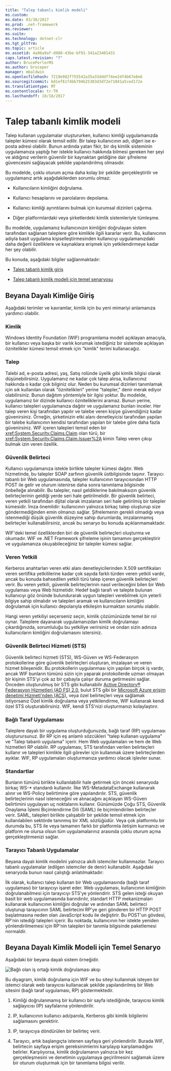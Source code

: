 ```yaml
---
title: "Talep tabanlı kimlik modeli"
ms.custom: 
ms.date: 03/30/2017
ms.prod: .net-framework
ms.reviewer: 
ms.suite: 
ms.technology: dotnet-clr
ms.tgt_pltfrm: 
ms.topic: article
ms.assetid: 4a96a9af-d980-43be-bf91-341a23401431
caps.latest.revision: "7"
author: BrucePerlerMS
ms.author: bruceper
manager: mbaldwin
ms.openlocfilehash: 7219e982f755542a35a33dddf74ee24f4b67e8e6
ms.sourcegitcommit: bd1ef61f4bb794b25383d3d72e71041a5ced172e
ms.translationtype: MT
ms.contentlocale: tr-TR
ms.lasthandoff: 10/18/2017
---
```

# <a name="claims-based-identity-model"></a>Talep tabanlı kimlik modeli
Talep kullanan uygulamalar oluştururken, kullanıcı kimliği uygulamanızda talepler kümesi olarak temsil edilir. Bir talep kullanıcının adı, diğeri ise e-posta adresi olabilir. Bunun ardında yatan fikir, bir dış kimlik sisteminin uygulamanıza yaptığı her istekle kullanıcı hakkında bilmesi gereken her şeyi ve aldığınız verilerin güvenilir bir kaynaktan geldiğine dair şifreleme güvencesini sağlayacak şekilde yapılandırılmış olmasıdır.  
  
 Bu modelde, çoklu oturum açma daha kolay bir şekilde gerçekleştirilir ve uygulamanız artık aşağıdakilerden sorumlu olmaz:  
  
-   Kullanıcıların kimliğini doğrulama.  
  
-   Kullanıcı hesaplarını ve parolalarını depolama.  
  
-   Kullanıcı kimliği ayrıntılarını bulmak için kurumsal dizinleri çağırma.  
  
-   Diğer platformlardaki veya şirketlerdeki kimlik sistemleriyle tümleşme.  
  
 Bu modelde, uygulamanız kullanıcınızın kimliğini doğrulayan sistem tarafından sağlanan taleplere göre kimlikle ilgili kararlar verir. Bu, kullanıcının adıyla basit uygulama kişiselleştirmesinden kullanıcıyı uygulamanızdaki daha değerli özelliklere ve kaynaklara erişmek için yetkilendirmeye kadar her şey olabilir.  
  
 Bu konuda, aşağıdaki bilgiler sağlanmaktadır:  
  
-   [Talep tabanlı kimlik giriş](../../../docs/framework/security/claims-based-identity-model.md#BKMK_1)  
  
-   [Talep tabanlı kimlik modeli için temel senaryosu](../../../docs/framework/security/claims-based-identity-model.md#BKMK_2)  
  
<a name="BKMK_1"></a>   
## <a name="introduction-to-claims-based-identity"></a>Beyana Dayalı Kimliğe Giriş  
 Aşağıdaki terimler ve kavramlar, kimlik için bu yeni mimariyi anlamanıza yardımcı olabilir.  
  
### <a name="identity"></a>Kimlik  
 Windows Identity Foundation (WIF) programlama modeli açıklayan amacıyla, bir kullanıcı veya başka bir varlık korumak istediğiniz bir sistemde açıklayan öznitelikler kümesi temsil etmek için "kimlik" terimi kullanacağız.  
  
### <a name="claim"></a>Talep  
 Talebi ad, e-posta adresi, yaş, Satış rolünde üyelik gibi kimlik bilgisi olarak düşünebilirsiniz. Uygulamanız ne kadar çok talep alırsa, kullanıcınız hakkında o kadar çok bilginiz olur. Neden bu kurumsal dizinleri tanımlamak için sık kullanılan olarak "öznitelikleri" yerine "talepler," denir merak ediyor olabilirsiniz. Bunun dağıtım yöntemiyle bir ilgisi yoktur. Bu modelde, uygulamanız bir dizinde kullanıcı özniteliklerini aramaz. Bunun yerine, kullanıcı talepleri uygulamanıza dağıtır ve uygulamanız bunları inceler. Her talep veren kişi tarafından yapılır ve talebe veren kişiye güvendiğiniz kadar güvenirsiniz. Örneğin, şirketinizin etki alanı denetleyicisi tarafından yapılan bir talebe kullanıcının kendisi tarafından yapılan bir talebe göre daha fazla güvenirsiniz. WIF içeren talepleri temsil eden bir <xref:System.Security.Claims.Claim> olan türü, bir <xref:System.Security.Claims.Claim.Issuer%2A> kimin Talep veren çıkışı bulmak izin veren özellik.  
  
### <a name="security-token"></a>Güvenlik Belirteci  
 Kullanıcı uygulamanıza istekle birlikte talepler kümesi dağıtır. Web hizmetinde, bu talepler SOAP zarfının güvenlik üstbilgisinde taşınır. Tarayıcı tabanlı bir Web uygulamasında, talepler kullanıcının tarayıcısından HTTP POST ile gelir ve oturum istenirse daha sonra tanımlama bilgisinde önbelleğe alınabilir. Bu talepler, nasıl geldiklerine bakılmaksızın güvenlik belirteçlerinin geldiği yerde seri hale getirilmelidir. Bir güvenlik belirteci, veren yetkili tarafından dijital olarak imzalanan seri hale getirilmiş bir talepler kümesidir. İmza önemlidir: kullanıcının yalnızca birkaç talep oluşturup size göndermediğinden emin olmanızı sağlar. Şifrelemenin gerekli olmadığı veya istenmediği düşük güvenlik düzeyine sahip durumlarda, imzalanmamış belirteçler kullanabilirsiniz, ancak bu senaryo bu konuda açıklanmamaktadır.  
  
 WIF'deki temel özelliklerden biri de güvenlik belirteçleri oluşturma ve okumadır. WIF ve .NET Framework şifreleme işinin tamamını gerçekleştirir ve uygulamanıza okuyabileceğiniz bir talepler kümesi sağlar.  
  
### <a name="issuing-authority"></a>Veren Yetkili  
 Kerberos anahtarları veren etki alanı denetleyicilerinden X.509 sertifikaları veren sertifika yetkililerine kadar çok sayıda farklı türden veren yetkili vardır, ancak bu konuda bahsedilen yetkili türü talep içeren güvenlik belirteçleri verir. Bu veren yetkili, güvenlik belirteçlerinin nasıl verileceğini bilen bir Web uygulaması veya Web hizmetidir. Hedef bağlı tarafı ve talepte bulunan kullanıcıyı göz önünde bulundurarak uygun talepleri verebilmek için yeterli bilgiye sahip olmalıdır ve talepleri aramak ve kullanıcıların kimliğini doğrulamak için kullanıcı depolarıyla etkileşim kurmaktan sorumlu olabilir.  
  
 Hangi veren yetkiliyi seçerseniz seçin, kimlik çözümünüzde temel bir rol oynar. Taleplere dayanarak uygulamanızdan kimlik doğrulamayı çıkardığınızda, sorumluluğu bu yetkiliye verirsiniz ve ondan sizin adınıza kullanıcıların kimliğini doğrulamasını istersiniz.  
  
### <a name="security-token-service-sts"></a>Güvenlik Belirteci Hizmeti (STS)  
 Güvenlik belirteci hizmeti (STS), WS-Güven ve WS-Federasyon protokollerine göre güvenlik belirteçleri oluşturan, imzalayan ve veren hizmet bileşenidir. Bu protokollerin uygulanması için yapılan birçok iş vardır, ancak WIF bunların tümünü sizin için yaparak protokollerde uzman olmayan bir kişinin STS'yi çok az bir çabayla çalışır duruma getirmesini sağlar. Önceden oluşturulmuş bir STS gibi kullanabilir [Active Directory® Federasyon Hizmetleri (AD FS) 2.0](http://go.microsoft.com/fwlink/?LinkID=247516), bulut STS gibi bir [Microsoft Azure erişim denetimi Hizmeti'nden (ACS)](http://go.microsoft.com/fwlink/?LinkID=247517), veya özel belirteçleri veya sağlamak istiyorsanız Özel kimlik doğrulama veya yetkilendirme, WIF kullanarak kendi özel STS oluşturabilirsiniz. WIF, kendi STS'nizi oluşturmanızı kolaylaştırır.  
  
### <a name="relying-party-application"></a>Bağlı Taraf Uygulaması  
 Taleplere dayalı bir uygulama oluşturduğunuzda, bağlı taraf (RP) uygulaması oluşturursunuz. Bir RP için eş anlamlı sözcükleri "talep kullanan uygulama" ve "Talep tabanlı uygulama" içerir. Hem Web uygulamaları ve hem de Web hizmetleri RP olabilir. RP uygulaması, STS tarafından verilen belirteçleri kullanır ve talepleri kimlikle ilgili görevler için kullanmak üzere belirteçlerden ayıklar. WIF, RP uygulamaları oluşturmanıza yardımcı olacak işlevler sunar.  
  
### <a name="standards"></a>Standartlar  
 Bunların tümünü birlikte kullanılabilir hale getirmek için önceki senaryoda birkaç WS-* standardı kullanılır. İlke WS-MetadataExchange kullanarak alınır ve WS-Policy belirtimine göre yapılandırılır. STS, güvenlik belirteçlerinin nasıl isteneceğini ve alınacağını açıklayan WS-Güven belirtimini uygulayan uç noktalarını kullanır. Günümüzde Çoğu STS, Güvenlik Onaylama İşlemi Biçimlendirme Dili (SAML) ile biçimlendirilen belirteçler verir. SAML, talepleri birlikte çalışabilir bir şekilde temsil etmek için kullanılabilen sektörde tanınmış bir XML sözlüğüdür. Veya çok platformlu bir durumda bu, STS ile veya tamamen farklı bir platformla iletişim kurmanızı ve platform ne olursa olsun tüm uygulamalarınız arasında çoklu oturum açma gerçekleştirmenizi sağlar.  
  
### <a name="browser-based-applications"></a>Tarayıcı Tabanlı Uygulamalar  
 Beyana dayalı kimlik modelini yalnızca akıllı istemciler kullanmazlar. Tarayıcı tabanlı uygulamalar (edilgen istemciler de denir) kullanabilir. Aşağıdaki senaryoda bunun nasıl çalıştığı anlatılmaktadır:  
  
 İlk olarak, kullanıcı talep kullanan bir Web uygulamasında (bağlı taraf uygulaması) bir tarayıcıyı işaret eder. Web uygulaması, kullanıcının kimliğinin doğrulanabilmesi için tarayıcıyı STS'ye yönlendirir. STS gelen isteği okuyan basit bir web uygulamasında barındırılır, standart HTTP mekanizmaları kullanarak kullanıcının kimliğini doğrular ve ardından SAML belirteci oluşturup tarayıcının SAML belirtecini RP'ye geri gönderen bir HTTP POST başlatmasına neden olan JavaScript kodu ile değiştirir. Bu POST'un gövdesi, RP'nin istediği talepleri içerir. Bu noktada, kullanıcının her istekte yeniden yönlendirilmemesi için RP'nin talepleri bir tanımla bilgisinde paketlemesi normaldir.  
  
<a name="BKMK_2"></a>   
## <a name="basic-scenario-for-a-claims-based-identity-model"></a>Beyana Dayalı Kimlik Modeli için Temel Senaryo  
 Aşağıdaki bir beyana dayalı sistem örneğidir.  
  
 ![Bağlı olan iş ortağı kimlik doğrulaması akışı](../../../docs/framework/security/media/conc-relying-partner-processc.png "conc_relying_partner_processc")  
  
 Bu diyagram, kimlik doğrulama için WIF ve bu siteyi kullanmak isteyen bir istemci olarak web tarayıcısı kullanacak şekilde yapılandırılmış bir Web sitesini (bağlı taraf uygulaması, RP) göstermektedir.  
  
1.  Kimliği doğrulanmamış bir kullanıcı bir sayfa istediğinde, tarayıcısı kimlik sağlayıcısı (IP) sayfalarına yönlendirilir.  
  
2.  IP, kullanıcının kullanıcı adı/parola, Kerberos gibi kimlik bilgilerini sağlamasını gerektirir.  
  
3.  IP, tarayıcıya döndürülen bir belirteç verir.  
  
4.  Tarayıcı, artık başlangıçta istenen sayfaya geri yönlendirilir. Burada WIF, belirtecin sayfaya erişim gereksinimlerini karşılayıp karşılamadığını belirler. Karşılıyorsa, kimlik doğrulamanın yalnızca bir kez gerçekleşmesini ve denetimin uygulamaya geçirilmesini sağlamak üzere bir oturum oluşturmak için bir tanımlama bilgisi verilir.
